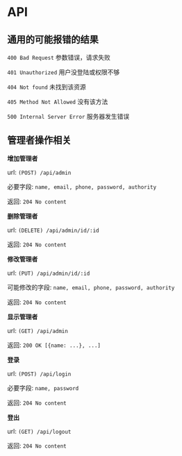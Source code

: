 # API

## 通用的可能报错的结果

`400 Bad Request` 参数错误，请求失败

`401 Unauthorized` 用户没登陆或权限不够

`404 Not found` 未找到该资源

`405 Method Not Allowed` 没有该方法

`500 Internal Server Error` 服务器发生错误

## 管理者操作相关

**增加管理者**

url: `(POST) /api/admin`

必要字段: `name, email, phone, password, authority`

返回: `204 No content`

**删除管理者**

url: `(DELETE) /api/admin/id/:id`

返回: `204 No content`

**修改管理者**

url: `(PUT) /api/admin/id/:id`

可能修改的字段: `name, email, phone, password, authority`

返回: `204 No content`

**显示管理者**

url: `(GET) /api/admin`

返回: `200 OK [{name: ...}, ...]`

**登录**

url: `(POST) /api/login`

必要字段: `name, password`

返回: `204 No content`

**登出**

url: `(GET) /api/logout`

返回: `204 No content`
